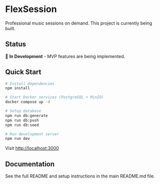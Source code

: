 # FlexSession

Professional music sessions on demand. This project is currently being built.

## Status

🚧 **In Development** - MVP features are being implemented.

## Quick Start

```bash
# Install dependencies
npm install

# Start Docker services (PostgreSQL + MinIO)
docker compose up -d

# Setup database
npm run db:generate
npm run db:push
npm run db:seed

# Run development server
npm run dev
```

Visit [http://localhost:3000](http://localhost:3000)

## Documentation

See the full README and setup instructions in the main README.md file.
